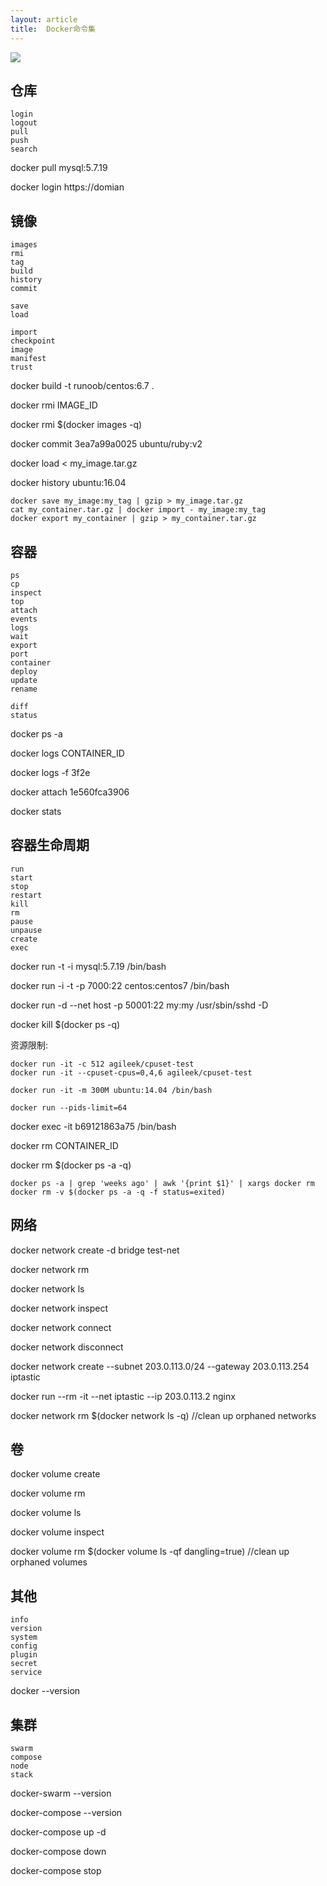 ```yaml
---
layout: article
title:  Docker命令集
---
```


![](https://geekflare.com/wp-content/uploads/2019/09/docker-architecture-609x270.png)


## 仓库

```
login
logout
pull
push
search
```

docker pull mysql:5.7.19

docker login https://domian



## 镜像

```
images
rmi
tag
build
history
commit

save
load

import
checkpoint
image
manifest
trust
```

docker build -t runoob/centos:6.7 .

docker rmi IMAGE_ID

docker rmi $(docker images -q)

docker commit 3ea7a99a0025 ubuntu/ruby:v2

docker load < my_image.tar.gz

docker history ubuntu:16.04

```
docker save my_image:my_tag | gzip > my_image.tar.gz
cat my_container.tar.gz | docker import - my_image:my_tag
docker export my_container | gzip > my_container.tar.gz
```


## 容器

```
ps
cp
inspect
top
attach
events
logs
wait
export
port
container
deploy
update
rename

diff
status
```

docker ps -a

docker logs CONTAINER_ID

docker logs -f 3f2e

docker attach 1e560fca3906 

docker stats <container>

## 容器生命周期

```
run
start
stop
restart
kill
rm
pause
unpause
create
exec
```

docker run -t -i mysql:5.7.19 /bin/bash

docker run -i -t -p 7000:22 centos:centos7 /bin/bash

docker run -d  --net host -p 50001:22 my:my /usr/sbin/sshd -D

docker kill $(docker ps -q)

资源限制:
```
docker run -it -c 512 agileek/cpuset-test 
docker run -it --cpuset-cpus=0,4,6 agileek/cpuset-test 

docker run -it -m 300M ubuntu:14.04 /bin/bash 

docker run --pids-limit=64

```

docker exec -it b69121863a75 /bin/bash

docker rm CONTAINER_ID

docker rm  $(docker ps -a -q)

```
docker ps -a | grep 'weeks ago' | awk '{print $1}' | xargs docker rm
docker rm -v $(docker ps -a -q -f status=exited)
```


## 网络

docker network create -d bridge test-net

docker network rm

docker network ls

docker network inspect

docker network connect

docker network disconnect


docker network create --subnet 203.0.113.0/24 --gateway 203.0.113.254 iptastic

docker run --rm -it --net iptastic --ip 203.0.113.2 nginx



docker network rm $(docker network ls -q) //clean up orphaned networks


## 卷

docker volume create

docker volume rm

docker volume ls

docker volume inspect

docker volume rm $(docker volume ls -qf dangling=true)  //clean up orphaned volumes

## 其他
```
info
version
system
config
plugin
secret
service
```

docker --version


## 集群

```
swarm
compose
node
stack
```

docker-swarm --version

docker-compose --version

docker-compose up -d

docker-compose down

docker-compose stop




